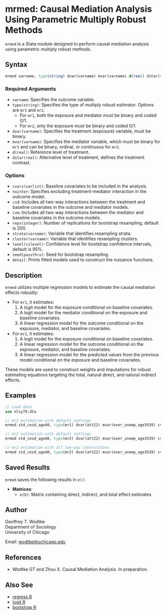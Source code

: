 # mrmed: Causal Mediation Analysis Using Parametric Multiply Robust Methods

`mrmed` is a Stata module designed to perform causal mediation analysis using parametric multiply robust methods.

## Syntax

```stata
mrmed varname, type(string) dvar(varname) mvar(varname) d(real) dstar(real) [options]
```

### Required Arguments

- `varname`: Specifies the outcome variable.
- `type(string)`: Specifies the type of multiply robust estimator. Options are `mr1` and `mr2`. 
  - For `mr1`, both the exposure and mediator must be binary and coded 0/1.
  - For `mr2`, only the exposure must be binary and coded 0/1.
- `dvar(varname)`: Specifies the treatment (exposure) variable, must be binary.
- `mvar(varname)`: Specifies the mediator variable, which must be binary for `mr1` and can be binary, ordinal, or continuous for `mr2`.
- `d(real)`: Reference level of treatment.
- `dstar(real)`: Alternative level of treatment, defines the treatment contrast.

### Options

- `cvars(varlist)`: Baseline covariates to be included in the analysis.
- `nointer`: Specifies excluding treatment-mediator interaction in the outcome model.
- `cxd`: Includes all two-way interactions between the treatment and baseline covariates in the outcome and mediator models.
- `cxm`: Includes all two-way interactions between the mediator and baseline covariates in the outcome models.
- `reps(integer)`: Number of replications for bootstrap resampling, default is 200.
- `strata(varname)`: Variable that identifies resampling strata.
- `cluster(varname)`: Variable that identifies resampling clusters.
- `level(cilevel)`: Confidence level for bootstrap confidence intervals, default is 95%.
- `seed(passthru)`: Seed for bootstrap resampling.
- `detail`: Prints fitted models used to construct the nuisance functions.

## Description

`mrmed` utilizes multiple regression models to estimate the causal mediation effects robustly:
- For `mr1`, it estimates:
  1. A logit model for the exposure conditional on baseline covariates.
  2. A logit model for the mediator conditional on the exposure and baseline covariates.
  3. A linear regression model for the outcome conditional on the exposure, mediator, and baseline covariates.
- For `mr2`, it estimates:
  1. A logit model for the exposure conditional on baseline covariates.
  2. A linear regression model for the outcome conditional on the exposure, mediator, and baseline covariates.
  3. A linear regression model for the predicted values from the previous model conditional on the exposure and baseline covariates.

These models are used to construct weights and imputations for robust estimating equations targeting the total, natural direct, and natural indirect effects.

## Examples

```stata
// Load data
use nlsy79.dta

// mr1 estimation with default settings
mrmed std_cesd_age40, type(mr1) dvar(att22) mvar(ever_unemp_age3539) cvars(female black hispan paredu parprof parinc_prank famsize afqt3) d(1) dstar(0) reps(1000)

// mr2 estimation with default settings
mrmed std_cesd_age40, type(mr2) dvar(att22) mvar(ever_unemp_age3539) cvars(female black hispan paredu parprof parinc_prank famsize afqt3) d(1) dstar(0) reps(1000)

// mr2 estimation with all two-way interactions
mrmed std_cesd_age40, type(mr2) dvar(att22) mvar(ever_unemp_age3539) cvars(female black hispan paredu parprof parinc_prank famsize afqt3) d(1) dstar(0) cxd cxm reps(1000)
```

## Saved Results

`mrmed` saves the following results in `e()`:

- **Matrices**:
  - `e(b)`: Matrix containing direct, indirect, and total effect estimates.

## Author

Geoffrey T. Wodtke  
Department of Sociology  
University of Chicago

Email: [wodtke@uchicago.edu](mailto:wodtke@uchicago.edu)

## References

- Wodtke GT and Zhou X. Causal Mediation Analysis. In preparation.

## Also See

- [regress R](#)
- [logit R](#)
- [bootstrap R](#)
